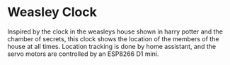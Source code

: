 # Weasley Clock

Inspired by the clock in the weasleys house shown in harry potter and the chamber of secrets, this clock shows the location of the members of the house at all times. Location tracking is done by home assistant, and the servo motors are controlled by an ESP8266 D1 mini. 